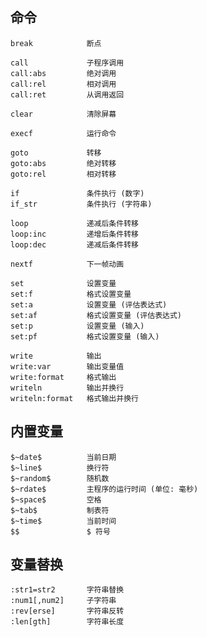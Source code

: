命令
--------------------------------------------------------------
```
break            断点

call             子程序调用
call:abs         绝对调用
call:rel         相对调用
call:ret         从调用返回

clear            清除屏幕

execf            运行命令

goto             转移
goto:abs         绝对转移
goto:rel         相对转移

if               条件执行 (数字)
if_str           条件执行 (字符串)

loop             递减后条件转移
loop:inc         递增后条件转移
loop:dec         递减后条件转移

nextf            下一帧动画

set              设置变量
set:f            格式设置变量
set:a            设置变量 (评估表达式)
set:af           格式设置变量 (评估表达式)
set:p            设置变量 (输入)
set:pf           格式设置变量 (输入)

write            输出
write:var        输出变量值
write:format     格式输出
writeln          输出并换行
writeln:format   格式输出并换行
```

内置变量
--------------------------------------------------------------
```
$~date$          当前日期
$~line$          换行符
$~random$        随机数
$~rdate$         主程序的运行时间 (单位: 毫秒)
$~space$         空格
$~tab$           制表符
$~time$          当前时间
$$               $ 符号
```

变量替换
--------------------------------------------------------------
```
:str1=str2       字符串替换
:num1[,num2]     子字符串
:rev[erse]       字符串反转
:len[gth]        字符串长度
```
